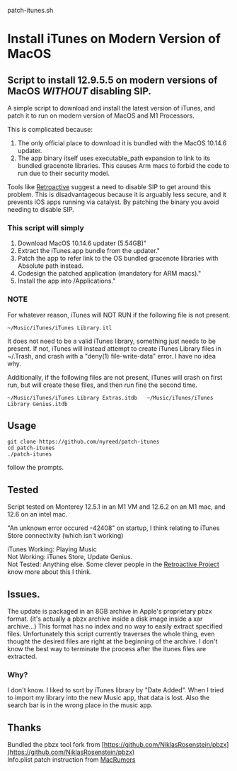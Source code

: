 patch-itunes.sh

# Install iTunes on Modern Version of MacOS

## Script to install 12.9.5.5 on modern versions of MacOS _WITHOUT_ disabling SIP.

A simple script to download and install the latest version of iTunes, and patch it to run on modern version of MacOS and M1 Processors.

This is complicated because:

1. The only official place to download it is bundled with the MacOS 10.14.6 updater.  
2.	The app binary itself uses executable_path expansion to link to its bundled gracenote libraries. This causes Arm macs to forbid the code to run due to their security model.

Tools like [Retroactive](https://github.com/cormiertyshawn895/Retroactive) suggest a need to disable SIP to get around this problem. This is disadvantageous because it is arguably less secure, and it prevents iOS apps running via catalyst.
By patching the binary you avoid needing to disable SIP.

### This script will simply

1. Download MacOS 10.14.6 updater (5.54GB)"
2. Extract the iTunes.app bundle from the updater."
3. Patch the app to refer link to the OS bundled gracenote libraries with Absolute path instead.
4. Codesign the patched application (mandatory for ARM macs)."
5. Install the app into /Applications."

### NOTE

For whatever reason, iTunes will NOT RUN if the following file is not present.

	~/Music/iTunes/iTunes Library.itl

It does not need to be a valid iTunes library, something just needs to be present.
If not, iTunes will instead attempt to create iTunes Library files in ~/.Trash, and crash with a "deny(1) file-write-data" error.
I have no idea why.  

Additionally, if the following files are not present, iTunes will crash on first run, but will create these files, and then run fine the second time.

	~/Music/iTunes/iTunes Library Extras.itdb	~/Music/iTunes/iTunes Library Genius.itdb


## Usage

	git clone https://github.com/nyreed/patch-itunes
	cd patch-itunes
	./patch-itunes

follow the prompts.

## Tested
Script tested on Monterey 12.5.1 in an M1 VM and 12.6.2 on an M1 mac, and 12.6 on an intel mac.

"An unknown error occured -42408" on startup, I think relating to iTunes Store connectivity (which isn't working)

iTunes
Working: Playing Music  
Not Working: iTunes Store, Update Genius.  
Not Tested: Anything else. Some clever people in the [Retroactive Project](https://github.com/cormiertyshawn895/Retroactive) know more about this I think.


## Issues.

The update is packaged in an 8GB archive in Apple's proprietary pbzx format.
(it's actually a pbzx archive inside a disk image inside a xar archive…)
This format has no index and no way to easily extract specified files.
Unfortunately this script currently traverses the whole thing, even thought the desired files are right at the beginning of the archive.
I don't know the best way to terminate the process after the itunes files are extracted.

### Why?

I don't know. I liked to sort by iTunes library by "Date Added". When I tried to import my library into the new Music app, that data is lost. Also the search bar is in the wrong place in the music app.

## Thanks

Bundled the pbzx tool fork from [https://github.com/NiklasRosenstein/pbzx](https://github.com/NiklasRosenstein/pbzx)  
Info.plist patch instruction from [MacRumors](https://forums.macrumors.com/threads/itunes-12-6-5-3-on-apple-silicon.2354390/)
